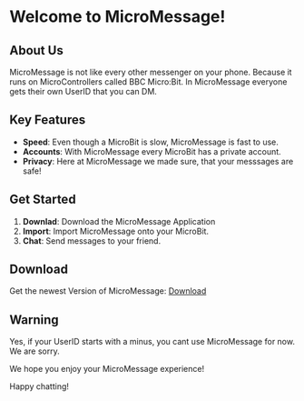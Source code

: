 # Welcome to MicroMessage!

## About Us
MicroMessage is not like every other messenger on your phone. Because it runs on MicroControllers called BBC Micro:Bit. In MicroMessage everyone gets their own UserID that you can DM.

## Key Features
- **Speed**: Even though a MicroBit is slow, MicroMessage is fast to use.
- **Accounts**: With MicroMessage every MicroBit has a private account.
- **Privacy**: Here at MicroMessage we made sure, that your messsages are safe!

## Get Started
1. **Downlad**: Download the MicroMessage Application
2. **Import**: Import MicroMessage onto your MicroBit.
3. **Chat**: Send messages to your friend.

## Download
Get the newest Version of MicroMessage: [Download](https://drive.usercontent.google.com/download?id=1wUcUyOy_kaRt7kbhmU1pR3u1YUCj6XIf&export=download&authuser=0)

## Warning
Yes, if your UserID starts with a minus, you cant use MicroMessage for now. We are sorry.

We hope you enjoy your MicroMessage experience!

Happy chatting!
